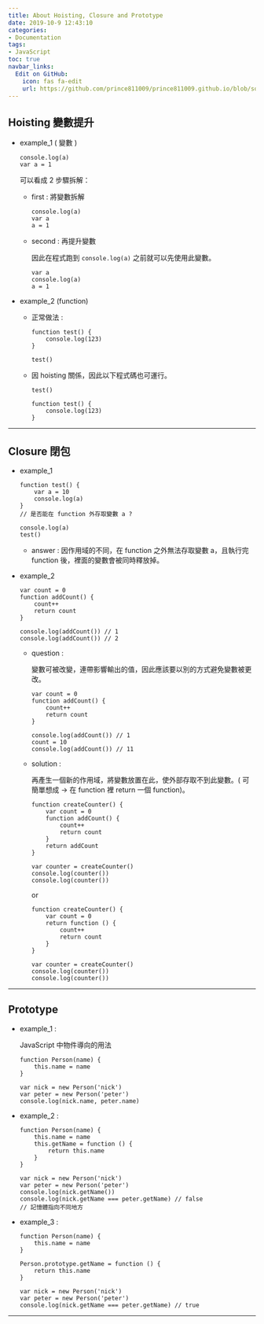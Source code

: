 ```yaml
---
title: About Hoisting, Closure and Prototype
date: 2019-10-9 12:43:10
categories:
- Documentation
tags:
- JavaScript
toc: true
navbar_links:
  Edit on GitHub:
    icon: fas fa-edit
    url: https://github.com/prince811009/prince811009.github.io/blob/source/blog/source/_posts/About%20Hoisting%2C%20Closure%20and%20Prototype.md
---
```


## Hoisting 變數提升 
- example_1 ( 變數 )

    ```
    console.log(a)
    var a = 1
    ```

    可以看成 2 步驟拆解： 
   *  first : 將變數拆解

        ```
        console.log(a)
        var a
        a = 1
        ```

   *  second : 再提升變數
    
        因此在程式跑到 `console.log(a)` 之前就可以先使用此變數。

        ```
        var a 
        console.log(a)
        a = 1
        ```

<!-- more -->

- example_2 (function)
   *  正常做法 :

        ```
        function test() {
            console.log(123)
        }

        test()
        ```

   *  因 hoisting 關係，因此以下程式碼也可運行。

        ```
        test()

        function test() {
            console.log(123)
        }
        ```

---
## Closure 閉包
- example_1

    ```
    function test() {
        var a = 10
        console.log(a)
    }
    // 是否能在 function 外存取變數 a ?

    console.log(a)
    test()
    ```

   * answer : 因作用域的不同，在 function 之外無法存取變數 a，且執行完 function 後，裡面的變數會被同時釋放掉。


- example_2

    ```
    var count = 0
    function addCount() {
        count++
        return count
    }

    console.log(addCount()) // 1
    console.log(addCount()) // 2
    ```

   *  question : 

      變數可被改變，連帶影響輸出的值，因此應該要以別的方式避免變數被更改。

        ```
        var count = 0
        function addCount() {
            count++
            return count
        }

        console.log(addCount()) // 1
        count = 10
        console.log(addCount()) // 11
        ```

   *  solution : 
    
      再產生一個新的作用域，將變數放置在此，使外部存取不到此變數。( 可簡單想成 -> 在 function 裡 return 一個 function)。

        ```
        function createCounter() {
            var count = 0
            function addCount() {
                count++
                return count
            }
            return addCount
        }

        var counter = createCounter()
        console.log(counter())
        console.log(counter())
        ```

        or
    
        ```
        function createCounter() {
            var count = 0
            return function () {
                count++
                return count
            }
        }

        var counter = createCounter()
        console.log(counter())
        console.log(counter())
        ```
---
## Prototype
- example_1 : 
 
   JavaScript 中物件導向的用法

    ```
    function Person(name) {
        this.name = name
    }

    var nick = new Person('nick')
    var peter = new Person('peter')
    console.log(nick.name, peter.name)
    ```

- example_2 :

    ```
    function Person(name) {
        this.name = name
        this.getName = function () {
            return this.name
        }
    }

    var nick = new Person('nick')
    var peter = new Person('peter')
    console.log(nick.getName())
    console.log(nick.getName === peter.getName) // false
    // 記憶體指向不同地方
    ```

- example_3 :
    ```
    function Person(name) {
        this.name = name
    }

    Person.prototype.getName = function () {
        return this.name
    }

    var nick = new Person('nick')
    var peter = new Person('peter')
    console.log(nick.getName === peter.getName) // true
    ```
---